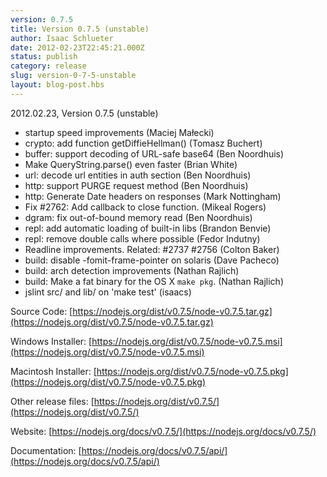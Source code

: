 ```yaml
---
version: 0.7.5
title: Version 0.7.5 (unstable)
author: Isaac Schlueter
date: 2012-02-23T22:45:21.000Z
status: publish
category: release
slug: version-0-7-5-unstable
layout: blog-post.hbs
---
```


2012.02.23, Version 0.7.5 (unstable)

- startup speed improvements (Maciej Małecki)
- crypto: add function getDiffieHellman() (Tomasz Buchert)
- buffer: support decoding of URL-safe base64 (Ben Noordhuis)
- Make QueryString.parse() even faster (Brian White)
- url: decode url entities in auth section (Ben Noordhuis)
- http: support PURGE request method (Ben Noordhuis)
- http: Generate Date headers on responses (Mark Nottingham)
- Fix #2762: Add callback to close function. (Mikeal Rogers)
- dgram: fix out-of-bound memory read (Ben Noordhuis)
- repl: add automatic loading of built-in libs (Brandon Benvie)
- repl: remove double calls where possible (Fedor Indutny)
- Readline improvements. Related: #2737 #2756 (Colton Baker)
- build: disable -fomit-frame-pointer on solaris (Dave Pacheco)
- build: arch detection improvements (Nathan Rajlich)
- build: Make a fat binary for the OS X `make pkg`. (Nathan Rajlich)
- jslint src/ and lib/ on 'make test' (isaacs)

Source Code: [https://nodejs.org/dist/v0.7.5/node-v0.7.5.tar.gz](https://nodejs.org/dist/v0.7.5/node-v0.7.5.tar.gz)

Windows Installer: [https://nodejs.org/dist/v0.7.5/node-v0.7.5.msi](https://nodejs.org/dist/v0.7.5/node-v0.7.5.msi)

Macintosh Installer: [https://nodejs.org/dist/v0.7.5/node-v0.7.5.pkg](https://nodejs.org/dist/v0.7.5/node-v0.7.5.pkg)

Other release files: [https://nodejs.org/dist/v0.7.5/](https://nodejs.org/dist/v0.7.5/)

Website: [https://nodejs.org/docs/v0.7.5/](https://nodejs.org/docs/v0.7.5/)

Documentation: [https://nodejs.org/docs/v0.7.5/api/](https://nodejs.org/docs/v0.7.5/api/)
